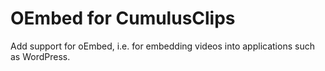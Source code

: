 # OEmbed for CumulusClips

Add support for oEmbed, i.e. for embedding videos into applications such as WordPress.  
